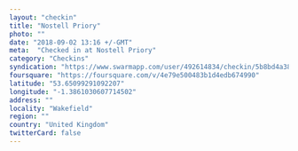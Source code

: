 ```yaml
---
layout: "checkin"
title: "Nostell Priory"
photo: ""
date: "2018-09-02 13:16 +/-GMT"
meta:  "Checked in at Nostell Priory"
category: "Checkins"
syndication: "https://www.swarmapp.com/user/492614834/checkin/5b8bd4a386f4cc002ca6fcd1"
foursquare: "https://foursquare.com/v/4e79e500483b1d4edb674990"
latitude: "53.65099291092207"
longitude: "-1.3861030607714502"
address: ""
locality: "Wakefield"
region: ""
country: "United Kingdom"
twitterCard: false
---
```


